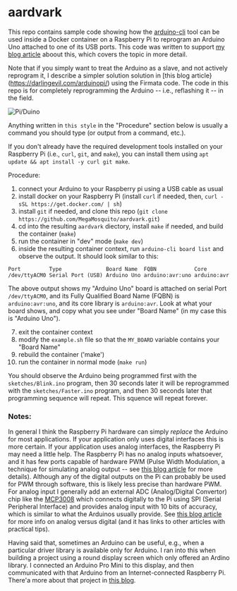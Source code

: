 # aardvark

This repo contains sample code showing how the [arduino-cli](https://arduino.github.io/arduino-cli/) tool can be used inside a Docker container on a Raspberry Pi to reprogram an Arduino Uno attached to one of its USB ports. This code was written to support [my blog article](https://darlingevil.com/arduinopi2/) aboout this, which covers the topic in more detail.

Note that if you simply want to treat the Arduino as a slave, and not actively reprogram it, I describe a simpler solution solution in [this blog article}(https://darlingevil.com/arduinopi/) using the Firmata code. The code in this repo is for completely reprogramming the Arduino -- i.e., reflashing it -- in the field.

![Pi/Duino](https://raw.githubusercontent.com/MegaMosquito/aardvark/master/piduino.png)

Anything written in `this style` in the "Procedure" section below is usually a command you should type (or output from a command, etc.).

If you don't already have the required development tools installed on your Raspberry Pi (i.e., `curl`, `git`, and `make`), you can install them using `apt update && apt install -y curl git make`.

Procedure:
1. connect your Arduino to your Raspberry pi using a USB cable as usual
2. install docker on your Raspberry Pi (install `curl` if needed, then, `curl -sSL https://get.docker.com/ | sh`)
3. install `git` if needed, and clone this repo (`git clone https://github.com/MegaMosquito/aardvark.git`)
4. cd into the resulting `aardvark` diectory, install `make` if needed, and build the container (`make`)
5. run the container in "dev" mode (`make dev`)
6. inside the resulting container context, run `arduino-cli board list` and observe the output. It should look similar to this:

```
Port         Type              Board Name  FQBN            Core
/dev/ttyACM0 Serial Port (USB) Arduino Uno arduino:avr:uno arduino:avr
```
The above output shows my "Arduino Uno" board is attached on serial Port `/dev/ttyACM0`, and its Fully Qualified Board Name (FQBN) is `arduino:avr:uno`, and its core library is `arduino:avr`. Look at what your board shows, and copy what you see under "Board Name" (in my case this is "Arduino Uno").

7. exit the container context
8. modify the `example.sh` file so that the `MY_BOARD` variable contains your "Board Name"
9. rebuild the container ('make')
10. run the container in normal mode (`make run`)

You should observe the Arduino being programmed first with the `sketches/Blink.ino` program, then 30 seconds later it will be reprogrammed with the `sketches/Faster.ino` program, and then 30 seconds later that programming sequence will repeat. This squence will repeat forever.

### Notes:

In general I think the Raspberry Pi hardware can simply *replace* the Arduino for most applications. If your application only uses digital interfaces this is more certain. If your application uses analog interfaces, the Raspberry Pi may need a little help. The Raspberry Pi has no analog inputs whatsoever, and it has few ports capable of hardware PWM (Pulse Width Modulation, a technique for simulating analog output -- see [this blog article](https://darlingevil.com/pulse-width-modulation-and-peace/) for more details). Although any of the digital outputs on the Pi can probably be used for PWM through software, this is likely less precise than hardware PWM. For analog input I generally add an external ADC (Analog/Digital Convertor) chip like the [MCP3008](https://www.adafruit.com/product/856) which connects digitally to the Pi using SPI (Serial Peripheral Interface) and provides analog input with 10 bits of accuracy, which is similar to what the Arduinos usually provide. See [this blog article](https://darlingevil.com/analog-vs-digital/) for more info on analog versus digital (and it has links to other articles with practical tips).

Having said that, sometimes an Arduino can be useful, e.g., when a particular driver library is available only for Arduino. I ran into this when building a project using a round display screen which only offered an Ardino library. I connected an Arduino Pro Mini to this display, and then communicated with that Arduino from an Internet-connected Raspberry Pi. There'a more about that project in [this blog](https://darlingevil.com/piduino-arduinopi2/).

